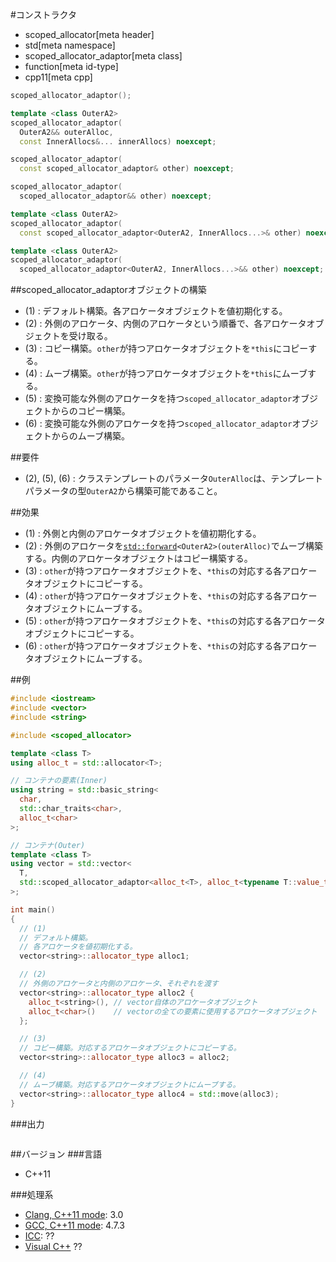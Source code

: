 #コンストラクタ
* scoped_allocator[meta header]
* std[meta namespace]
* scoped_allocator_adaptor[meta class]
* function[meta id-type]
* cpp11[meta cpp]

```cpp
scoped_allocator_adaptor();                                                 // (1)

template <class OuterA2>
scoped_allocator_adaptor(
  OuterA2&& outerAlloc,
  const InnerAllocs&... innerAllocs) noexcept;                              // (2)

scoped_allocator_adaptor(
  const scoped_allocator_adaptor& other) noexcept;                          // (3)

scoped_allocator_adaptor(
  scoped_allocator_adaptor&& other) noexcept;                               // (4)

template <class OuterA2>
scoped_allocator_adaptor(
  const scoped_allocator_adaptor<OuterA2, InnerAllocs...>& other) noexcept; // (5)

template <class OuterA2>
scoped_allocator_adaptor(
  scoped_allocator_adaptor<OuterA2, InnerAllocs...>&& other) noexcept;      // (6)
```

##scoped_allocator_adaptorオブジェクトの構築
- (1) : デフォルト構築。各アロケータオブジェクトを値初期化する。
- (2) : 外側のアロケータ、内側のアロケータという順番で、各アロケータオブジェクトを受け取る。
- (3) : コピー構築。`other`が持つアロケータオブジェクトを`*this`にコピーする。
- (4) : ムーブ構築。`other`が持つアロケータオブジェクトを`*this`にムーブする。
- (5) : 変換可能な外側のアロケータを持つ`scoped_allocator_adaptor`オブジェクトからのコピー構築。
- (6) : 変換可能な外側のアロケータを持つ`scoped_allocator_adaptor`オブジェクトからのムーブ構築。


##要件
- (2), (5), (6) : クラステンプレートのパラメータ`OuterAlloc`は、テンプレートパラメータの型`OuterA2`から構築可能であること。


##効果
- (1) : 外側と内側のアロケータオブジェクトを値初期化する。
- (2) : 外側のアロケータを[`std::forward`](/reference/utility/forward.md)`<OuterA2>(outerAlloc)`でムーブ構築する。内側のアロケータオブジェクトはコピー構築する。
- (3) : `other`が持つアロケータオブジェクトを、`*this`の対応する各アロケータオブジェクトにコピーする。
- (4) : `other`が持つアロケータオブジェクトを、`*this`の対応する各アロケータオブジェクトにムーブする。
- (5) : `other`が持つアロケータオブジェクトを、`*this`の対応する各アロケータオブジェクトにコピーする。
- (6) : `other`が持つアロケータオブジェクトを、`*this`の対応する各アロケータオブジェクトにムーブする。



##例
```cpp
#include <iostream>
#include <vector>
#include <string>

#include <scoped_allocator>

template <class T>
using alloc_t = std::allocator<T>;

// コンテナの要素(Inner)
using string = std::basic_string<
  char,
  std::char_traits<char>,
  alloc_t<char>
>;

// コンテナ(Outer)
template <class T>
using vector = std::vector<
  T,
  std::scoped_allocator_adaptor<alloc_t<T>, alloc_t<typename T::value_type>>
>;

int main()
{
  // (1)
  // デフォルト構築。
  // 各アロケータを値初期化する。
  vector<string>::allocator_type alloc1;

  // (2)
  // 外側のアロケータと内側のアロケータ、それぞれを渡す
  vector<string>::allocator_type alloc2 {
    alloc_t<string>(), // vector自体のアロケータオブジェクト
    alloc_t<char>()    // vectorの全ての要素に使用するアロケータオブジェクト
  };

  // (3)
  // コピー構築。対応するアロケータオブジェクトにコピーする。
  vector<string>::allocator_type alloc3 = alloc2;

  // (4)
  // ムーブ構築。対応するアロケータオブジェクトにムーブする。
  vector<string>::allocator_type alloc4 = std::move(alloc3);
}
```

###出力
```
```

##バージョン
###言語
- C++11

###処理系
- [Clang, C++11 mode](/implementation.md#clang): 3.0
- [GCC, C++11 mode](/implementation.md#gcc): 4.7.3
- [ICC](/implementation.md#icc): ??
- [Visual C++](/implementation.md#visual_cpp) ??
